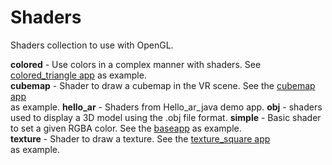 # Shaders
Shaders collection to use with OpenGL.

**colored** - Use colors in a complex manner with shaders. See<br>
[colored_triangle app](../../research_and_development/colored_triangle) as example.<br>
**cubemap** - Shader to draw a cubemap in the VR scene. See the [cubemap app](../../research_and_development/cubemap)<br>
as example.
**hello_ar** - Shaders from Hello_ar_java demo app.
**obj** - shaders used to display a 3D model using the .obj file format.
**simple** - Basic shader to set a given RGBA color. See the [baseapp](../../research_and_development/baseapp) as example.<br>
**texture** - Shader to draw a texture. See the [texture_square app](../../research_and_development/texture_square)<br>
as example.<br>